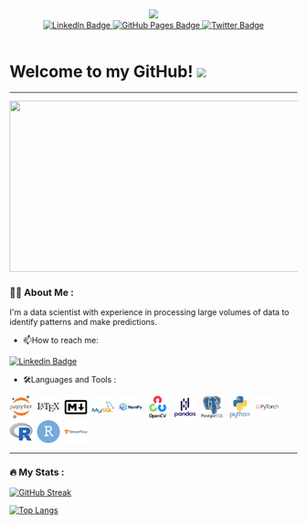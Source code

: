 
<div id="header" align="center">
  <img src="https://media.giphy.com/media/v1.Y2lkPTc5MGI3NjExNGRkMDg1MTUzODg3N2EwZDAyMDdhNDg3NGFiZGQwZjVhMDg0MmE4OSZjdD1n/fedryX7dMGMe6lgqDm/giphy.gif" width="100"/>
</div>

<div id="badges" align="center">
  <a href="https://www.linkedin.com/in/deborah-pereira-a67072145/?locale=en_US">
    <img src="https://img.shields.io/badge/LinkedIn-blue?style=for-the-badge&logo=linkedin&logoColor=white" alt="LinkedIn Badge"/>
  </a>
  <a href="https://deborahbarbedo.github.io/">
    <img src="https://img.shields.io/badge/GitHub%20Pages-darkblue?style=for-the-badge&logo=githubpages&logoColor=white" alt="GitHub Pages Badge"/>
  </a>
  <a href="https://twitter.com/DeborahBarbedo">
    <img src="https://img.shields.io/badge/Twitter-1DA1F2?style=for-the-badge&logo=twitter&logoColor=white" alt="Twitter Badge"/>
  </a>
</div>

<div id="badges2" align="center">
  <img src="https://komarev.com/ghpvc/?username=DeborahBarbedo&style=flat-square&color=blue" alt=""/>
  </a>
</div>

<h1>
  Welcome to my GitHub!
  <img src="https://media.giphy.com/media/du3J3cXyzhj75IOgvA/giphy.gif" width="30px"/>
</h1>

---

<div align="center">
  <img src="https://media.giphy.com/media/v1.Y2lkPTc5MGI3NjExM2RhMzMxMDI2MDk2ODg2MzYxZjY1MGFkYWNjZWU0YzUyYjM4ZjJkZSZjdD1n/hpXdHPfFI5wTABdDx9/giphy.gif" width="600" height="300"/>
</div>


### :woman_technologist: About Me :

I'm a data scientist with experience in processing large volumes of data to identify patterns and make predictions.

- :mailbox:How to reach me:

[![Linkedin Badge](https://img.shields.io/badge/LinkedIn-blue?style=for-the-badge&logo=linkedin&logoColor=white)](https://www.linkedin.com/in/deborah-pereira-a67072145/?locale=en_US)

- :hammer_and_wrench:Languages and Tools :

<div>
  <img src="https://github.com/devicons/devicon/blob/master/icons/jupyter/jupyter-original-wordmark.svg" title="Jupyter" alt="Jupyter" width="40" height="40"/>&nbsp;
  <img src="https://github.com/devicons/devicon/blob/master/icons/latex/latex-original.svg" title="Latex" alt="Latex" width="40" height="40"/>&nbsp;
  <img src="https://github.com/devicons/devicon/blob/master/icons/markdown/markdown-original.svg" title="Markdown" alt="Markdown" width="40" height="40"/>&nbsp;
  <img src="https://github.com/devicons/devicon/blob/master/icons/mysql/mysql-original-wordmark.svg" title="MySQL" alt="MySQL" width="40" height="40"/>&nbsp;
  <img src="https://github.com/devicons/devicon/blob/master/icons/numpy/numpy-original-wordmark.svg" title="NumPy" alt="NumPy" width="40" height="40"/>&nbsp;
  <img src="https://github.com/devicons/devicon/blob/master/icons/opencv/opencv-original-wordmark.svg" title="OpenCV" alt="OpenCV" width="40" height="40"/>&nbsp;
  <img src="https://github.com/devicons/devicon/blob/master/icons/pandas/pandas-original-wordmark.svg" title="pandas" alt="pandas" width="40" height="40"/>&nbsp;
  <img src="https://github.com/devicons/devicon/blob/master/icons/postgresql/postgresql-original-wordmark.svg" title="PostgreSQL" alt="PostgreSQL" width="40" height="40"/>&nbsp;
  <img src="https://github.com/devicons/devicon/blob/master/icons/python/python-original-wordmark.svg" title="Python" alt="Python" width="40" height="40"/>&nbsp;
  <img src="https://github.com/devicons/devicon/blob/master/icons/pytorch/pytorch-original-wordmark.svg" title="PyTorch" alt="PyTorch" width="40" height="40"/>&nbsp;
  <img src="https://github.com/devicons/devicon/blob/master/icons/r/r-original.svg" title="R" alt="R" width="40" height="40"/>&nbsp;
  <img src="https://github.com/devicons/devicon/blob/master/icons/rstudio/rstudio-original.svg" title="RStudio" alt="RStudio" width="40" height="40"/>&nbsp;
  <img src="https://github.com/devicons/devicon/blob/master/icons/tensorflow/tensorflow-original-wordmark.svg" title="TensorFlow" alt="TensorFlow" width="40" height="40"/>&nbsp;
</div>

---

### :fire: My Stats :

[![GitHub Streak](http://github-readme-streak-stats.herokuapp.com?user=DeborahBarbedo&theme=transparent)](https://git.io/streak-stats)

[![Top Langs](https://github-readme-stats.vercel.app/api/top-langs/?username=DeborahBarbedo&layout=compact&theme=transparent)](https://github.com/DeborahBarbedo/github-readme-stats)

